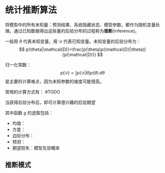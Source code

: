 # 统计推断算法

将模型中的所有未知量：预测结果、系统隐藏状态、模型参数，都作为随机变量处理。通过已知数据得出这些量的后验分布的过程称为**推断**(inference)。

一般用 $\theta$ 代表未知变量，用 $\mathcal{D}$ 代表已知变量。未知变量的后验分布为：
$$ p(\theta|\mathcal{D})=\frac{p(\theta)p(\mathcal{D}|\theta)}{p(\mathcal{D})} $$

归一化常数：
$$ p(\mathcal{D})=\int p(\mathcal{D}|\theta)p(\theta) \, d\theta  $$
是主要的计算难点，因为未知参数的维度可能很高。

常用的计算方式有：
#TODO 


当获得后验分布后，即可计算感兴趣的后验期望

其中函数 $g$ 的选取包括：
+ 均值：
+ 方差：
+ 边际分布：
+ 预测：
+ 期望损失：模型先验概率

## 推断模式




